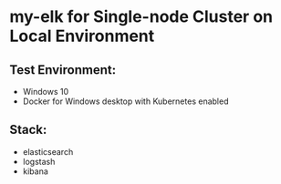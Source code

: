 # my-elk for Single-node Cluster on Local Environment


## Test Environment: 
  - Windows 10
  - Docker for Windows desktop with Kubernetes enabled
## Stack:
  - elasticsearch
  - logstash
  - kibana
